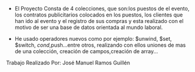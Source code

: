  * El Proyecto  Consta de 4 colecciones, que son:los puestos de el evento, los contratos publicitarios colocados en los puestos,
 los clientes que han ido al evento y el registro de sus compras y esta realizado con el motivo de ser una base de datos orientada al mundo laboral.

 * He usado operadores nuevos como por ejemplo: $unwind, $set, $switch, $cond,$push...entre otros, realizando con ellos uniones de mas de una colección,
 creación de campos,creación de array...


 Trabajo Realizado Por: José Manuel Ramos Guillén








 